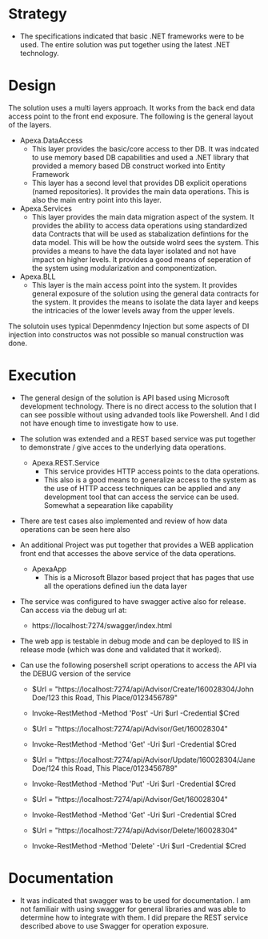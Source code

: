 # Strategy
- The specifications indicated that basic .NET frameworks were to be used. The entire solution was put together using the latest .NET technology.

# Design
The solution uses a multi layers approach. It works from the back end data access point to the front end exposure. The following is the general layout of the layers.

- Apexa.DataAccess
	-  This layer provides the basic/core access to ther DB. It was indcated to use memory based DB capabilities and used a .NET library that provided a memory based DB construct worked into Entity Framework
	-  This layer has a second level that provides DB explicit operations (named repositories). It provides the main data operations. This is also the main entry point into this layer.
- Apexa.Services
	-  This layer provides the main data migration aspect of the system. It provides the ability to access data operations using standardized data Contracts that will be used as stabalization defintions for the data model. This will be how the outside wolrd sees the system. This provides a means to have the data layer isolated and not have impact on higher levels. It provides a good means of seperation of the system using modularization and componentization.
- Apexa.BLL
	-	This layer is the main access point into the system. It provides general exposure of the solution using the general data contracts for the system. It provides the means to isolate the data layer and keeps the intricacies of the lower levels away from the upper levels. 

The solutoin uses typical Depenmdency Injection but some aspects of DI injection into constructos was not possible so manual construction was done.

# Execution
- The general design of the solution is API based using Microsoft development technology. There is no direct access to the solution that I can see possible without using advanded tools like Powershell. And I did not have enough time to investigate how to use.
- The solution was extended and a REST based service was put together to demonstrate / give acces to the underlying data operations.
	-	Apexa.REST.Service
		- This service provides HTTP access points to the data operations.
		- This also is a good means to generalize access to the system as the use of HTTP access techniques can be applied and any development tool that can access the service can be used. Somewhat a sepearation like capability
- There are test cases also implemented and review of how data operations can be seen here also
- An additional Project was put together that provides a WEB application front end that accesses the above service of the data operations.
	-	ApexaApp
		- This is a Microsoft Blazor based project that has pages that use all the operations defined iun the data layer

- The service was configured to have swagger active also for release. Can access via the debug url at:
	- https://localhost:7274/swagger/index.html
- The web app is testable in debug mode and can be deployed to IIS in release mode (which was done and validated that it worked).
- Can use the following posershell script operations to access the API via the DEBUG version of the service
	- $Url = "https://localhost:7274/api/Advisor/Create/160028304/John Doe/123 this Road, This Place/0123456789"
	- Invoke-RestMethod -Method 'Post' -Uri $url -Credential $Cred 

	- $Url = "https://localhost:7274/api/Advisor/Get/160028304"
	- Invoke-RestMethod -Method 'Get' -Uri $url -Credential $Cred 

	- $Url = "https://localhost:7274/api/Advisor/Update/160028304/Jane Doe/124 this Road, This Place/0123456789"
	- Invoke-RestMethod -Method 'Put' -Uri $url -Credential $Cred 

	- $Url = "https://localhost:7274/api/Advisor/Get/160028304"
	- Invoke-RestMethod -Method 'Get' -Uri $url -Credential $Cred 

	- $Url = "https://localhost:7274/api/Advisor/Delete/160028304"
	- Invoke-RestMethod -Method 'Delete' -Uri $url -Credential $Cred 	
 
# Documentation
- It was indicated that swagger was to be used for documentation. I am not familiair with using swagger for general libraries and was able to determine how to integrate with them. I did prepare the REST service described above to use Swagger for operation exposure.

		
